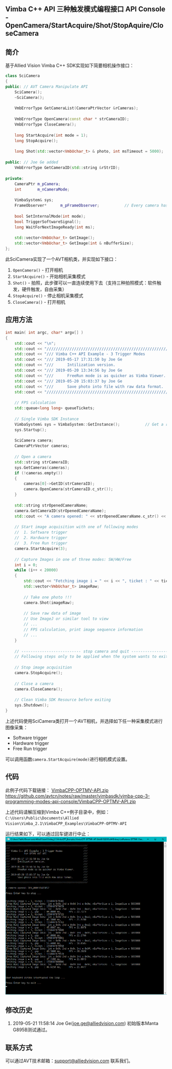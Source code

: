 Vimba C++ API 三种触发模式编程接口 API Console - OpenCamera/StartAcquire/Shot/StopAquire/CloseCamera
---

## 简介
基于Allied Vision Vimba C++ SDK实现如下简要相机操作接口：

```CPP
class SciCamera
{
public: // AVT Camera Manipulate API
	SciCamera();
	~SciCamera(); 

	VmbErrorType GetCameraList(CameraPtrVector &rCameras);

	VmbErrorType OpenCamera(const char * strCameraID);
	VmbErrorType CloseCamera(); 

	long StartAcquire(int mode = 1);
	long StopAcquire();

	long Shot(std::vector<VmbUchar_t> & photo, int msTimeout = 5000);

public: // Joe Ge added
	VmbErrorType GetCameraID(std::string &rStrID);

private:
	CameraPtr m_pCamera;
	int       m_nCameraMode;

	VimbaSystem& sys; 
	FrameObserver*      m_pFrameObserver;           // Every camera has its own frame observer

	bool SetInternalMode(int mode); 
	bool TriggerSoftwareSignal(); 
	long WaitForNextImageReady(int ms);

	std::vector<VmbUchar_t> GetImage(); 
	std::vector<VmbUchar_t> GetImage(int & nBufferSize); 
}; 
```

此SciCamera实现了一个AVT相机类，并实现如下接口：
1. `OpenCamera()` - 打开相机
2. `StartAcquire()` - 开始相机采集模式
3. `Shot()` - 拍照，此步骤可以一直连续使用下去（支持三种拍照模式：软件触发，硬件触发，自由采集）
4. `StopAcquire()` - 停止相机采集模式 
5. `CloseCamera()` - 打开相机

## 应用方法

```CPP
int main( int argc, char* argv[] )
{
    std::cout << "\n";
    std::cout << "//////////////////////////////////////////////////////////////\n";
    std::cout << "/// Vimba C++ API Example - 3 Trigger Modes                ///\n";
    std::cout << "/// 2019-05-17 17:31:50 by Joe Ge                          ///\n";
    std::cout << "///      Intilization version.                             ///\n";
    std::cout << "/// 2019-05-20 13:34:56 by Joe Ge                          ///\n";
    std::cout << "///      FreeRun mode is as quicker as Vimba Viewer.       ///\n";
    std::cout << "/// 2019-05-20 15:03:37 by Joe Ge                          ///\n";
    std::cout << "///      Save photo into file with raw data format.        ///\n";
    std::cout << "//////////////////////////////////////////////////////////////\n\n";

	// FPS calculation
	std::queue<long long> queueTickets;

	// Single Vimba SDK Instance
	VimbaSystem& sys = VimbaSystem::GetInstance();           // Get a reference to the VimbaSystem singleton
	sys.Startup();

	SciCamera camera; 
	CameraPtrVector cameras;

	// Open a camera
	std::string strCameraID;
	sys.GetCameras(cameras);
	if (!cameras.empty())
	{
		cameras[0]->GetID(strCameraID);
		camera.OpenCamera(strCameraID.c_str());
	}

	std::string strOpenedCameraName;
	camera.GetCameraID(strOpenedCameraName);
	std::cout << "A camera opened: " << strOpenedCameraName.c_str() << std::endl;

	// Start image acquisition with one of following modes
	//  1. Software trigger  
	//  2. Hardware trigger  
	//  3. Free Run trigger 
	camera.StartAcquire(3); 

	// Capture Images in one of three modes: SW/HW/Free
	int i = 0;
	while (i++ < 20000)
	{
		std::cout << "Fetching image i = " << i << ", ticket : " << tickets() << std::endl;
		std::vector<VmbUchar_t> imageRaw;

		// Take one photo !!! 
		camera.Shot(imageRaw);

		// Save raw data of image
		// Use ImageJ or similar tool to view
		// ... 
		// FPS calculation, print image sequence information
		// ... 
	}

	// -------------------------- stop camera and quit -------------------------------------- //
	// Following steps only to be applied when the system wants to exit.

	// Stop image acquisition
	camera.StopAcquire();

	// Close a camera
	camera.CloseCamera();

	// Clean Vimba SDK Resource before exiting
	sys.Shutdown(); 
}
```
上述代码使用SciCamera类打开一个AVT相机，并选择如下任一种采集模式进行图像采集：
* Software trigger  
* Hardware trigger  
* Free Run trigger 

可以调用函数`camera.StartAcquire(mode)`进行相机模式设置。


## 代码
此例子代码下载链接： 
[VimbaCPP-OPTMV-API.zip](VimbaCPP-OPTMV-API.zip)  
https://github.com/avtcn/notes/raw/master/vimbasdk/vimba-cpp-3-programming-modes-api-console/VimbaCPP-OPTMV-API.zip


上述代码请解压缩到Vimba C++例子目录中，例如：  
`C:\Users\Public\Documents\Allied Vision\Vimba_2.1\VimbaCPP_Examples\VimbaCPP-OPTMV-API`


运行结果如下，可以通过回车键进行中止：
![](vimba-cpp-3-modes-trigger-console-api.png)



## 修改历史
1. 2019-05-21 11:58:14 Joe Ge(joe.ge@alliedvision.com) 初始版本Manta G895B测试通过。


## 联系方式
可以通过AVT技术邮箱：support@alliedvision.com 联系我们。
